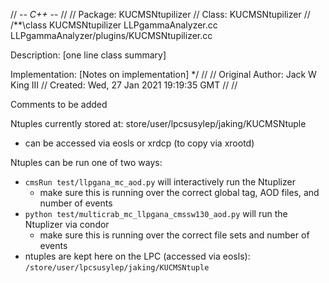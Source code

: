 // -*- C++ -*-
//
// Package:    KUCMSNtupilizer
// Class:      KUCMSNtupilizer
//
/**\class KUCMSNtupilizer LLPgammaAnalyzer.cc LLPgammaAnalyzer/plugins/KUCMSNtupilizer.cc

 Description: [one line class summary]

 Implementation:
     [Notes on implementation]
*/
//
// Original Author:  Jack W King III
//         Created:  Wed, 27 Jan 2021 19:19:35 GMT
//
//

Comments to be added


Ntuples currently stored at: store/user/lpcsusylep/jaking/KUCMSNtuple
- can be accessed via eosls or xrdcp (to copy via xrootd)

Ntuples can be run one of two ways:
- `cmsRun test/llpgana_mc_aod.py` will interactively run the Ntuplizer
	- make sure this is running over the correct global tag, AOD files, and number of events
- `python test/multicrab_mc_llpgana_cmssw130_aod.py` will run the Ntuplizer via condor
	- make sure this is running over the correct file sets and number of events
- ntuples are kept here on the LPC (accessed via eosls): `/store/user/lpcsusylep/jaking/KUCMSNtuple`
